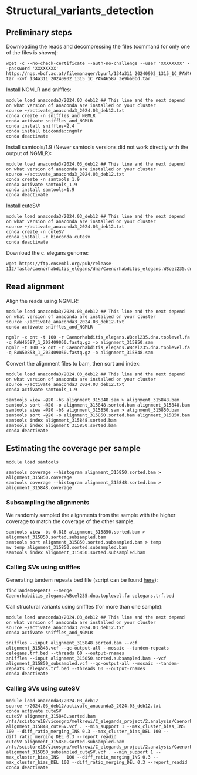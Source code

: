 # Structural_variants_detection
## Preliminary steps
Downloading the reads and decompressing the files (command for only one of the files is shown):
```
wget -c --no-check-certificate --auth-no-challenge --user 'XXXXXXXX' --password 'XXXXXXXX' https://ngs.vbcf.ac.at/filemanager/byurl/134a311_20240902_1315_1C_PAW46587_3e9ba0bd.tar
tar -xvf 134a311_20240902_1315_1C_PAW46587_3e9ba0bd.tar

```
Install NGMLR and sniffles:
```
module load anaconda3/2024.03_deb12 ## This line and the next depend on what version of anaconda are installed on your cluster
source ~/activate_anaconda3_2024.03_deb12.txt
conda create -n sniffles_and_NGMLR
conda activate sniffles_and_NGMLR
conda install sniffles=2.4
conda install bioconda::ngmlr
conda deactivate
```
Install samtools/1.9 (Newer samtools versions did not work directly with the output of NGMLR):
```
module load anaconda3/2024.03_deb12 ## This line and the next depend on what version of anaconda are installed on your cluster
source ~/activate_anaconda3_2024.03_deb12.txt
conda create -n samtools_1.9
conda activate samtools_1.9
conda install samtools=1.9
conda deactivate
```
Install cuteSV:
```
module load anaconda3/2024.03_deb12 ## This line and the next depend on what version of anaconda are installed on your cluster
source ~/activate_anaconda3_2024.03_deb12.txt
conda create -n cuteSV
conda install -c bioconda cutesv
conda deactivate
```
Download the c. elegans genome:
```
wget https://ftp.ensembl.org/pub/release-112/fasta/caenorhabditis_elegans/dna/Caenorhabditis_elegans.WBcel235.dna.toplevel.fa.gz
```
## Read alignment

Align the reads using NGMLR:
```
module load anaconda3/2024.03_deb12 ## This line and the next depend on what version of anaconda are installed on your cluster
source ~/activate_anaconda3_2024.03_deb12.txt
conda activate sniffles_and_NGMLR

ngmlr -x ont -t 100 -r Caenorhabditis_elegans.WBcel235.dna.toplevel.fa -q PAW46587_1_202409050.fastq.gz -o alignment_315850.sam
ngmlr -t 100 -x ont -r Caenorhabditis_elegans.WBcel235.dna.toplevel.fa -q PAW50853_1_202409050.fastq.gz -o alignment_315848.sam
```
Convert the alignment files to bam, then sort and index:
```
module load anaconda3/2024.03_deb12 ## This line and the next depend on what version of anaconda are installed on your cluster
source ~/activate_anaconda3_2024.03_deb12.txt
conda activate samtools_1.9

samtools view -@20 -bS alignment_315848.sam > alignment_315848.bam
samtools sort -@20 -o alignment_315848.sorted.bam alignment_315848.bam
samtools view -@20 -bS alignment_315850.sam > alignment_315850.bam
samtools sort -@20 -o alignment_315850.sorted.bam alignment_315850.bam
samtools index alignment_315848.sorted.bam
samtools index alignment_315850.sorted.bam
conda deactivate
```
## Estimating the coverage per sample
```
module load samtools

samtools coverage --histogram alignment_315850.sorted.bam > alignment_315850.coverage
samtools coverage --histogram alignment_315848.sorted.bam > alignment_315848.coverage

```
### Subsampling the alignments
We randomly sampled the alignments from the sample with the higher coverage to match the coverage of the other sample.
```
samtools view -bs 0.816 alignment_315850.sorted.bam > alignment_315850.sorted.subsampled.bam
samtools sort alignment_315850.sorted.subsampled.bam > temp
mv temp alignment_315850.sorted.subsampled.bam
samtools index alignment_315850.sorted.subsampled.bam
```

### Calling SVs using sniffles
Generating tandem repeats bed file (script can be found [here](https://github.com/PacificBiosciences/pbsv/tree/master/annotations)):
```
findTandemRepeats --merge Caenorhabditis_elegans.WBcel235.dna.toplevel.fa celegans.trf.bed
```
Call structural variants using sniffles (for more than one sample):
```
module load anaconda3/2024.03_deb12 ## This line and the next depend on what version of anaconda are installed on your cluster
source ~/activate_anaconda3_2024.03_deb12.txt
conda activate sniffles_and_NGMLR

sniffles --input alignment_315848.sorted.bam --vcf alignment_315848.vcf --qc-output-all --mosaic --tandem-repeats celegans.trf.bed --threads 60 --output-rnames
sniffles --input alignment_315850.sorted.subsampled.bam --vcf alignment_315850_subsampled.vcf --qc-output-all --mosaic --tandem-repeats celegans.trf.bed --threads 60 --output-rnames
conda deactivate
```
### Calling SVs using cuteSV
```
module load anaconda3/2024.03_deb12
source ~/2024.03_deb12/activate_anaconda3_2024.03_deb12.txt
conda activate cuteSV
cuteSV alignment_315848.sorted.bam /nfs/scistore18/vicosgrp/melkrewi/C_elegands_project/2.analysis/Caenorhabditis_elegans.WBcel235.dna.toplevel.fa alignment_315848_cuteSV.vcf . --min_support 1 --max_cluster_bias_INS	100 --diff_ratio_merging_INS 0.3 --max_cluster_bias_DEL 100 --diff_ratio_merging_DEL 0.3 --report_readid 
cuteSV alignment_315850.sorted.subsampled.bam /nfs/scistore18/vicosgrp/melkrewi/C_elegands_project/2.analysis/Caenorhabditis_elegans.WBcel235.dna.toplevel.fa alignment_315850_subsampled_cuteSV.vcf . --min_support 1 --max_cluster_bias_INS	100 --diff_ratio_merging_INS 0.3 --max_cluster_bias_DEL 100 --diff_ratio_merging_DEL 0.3 --report_readid
conda deactivate
```



